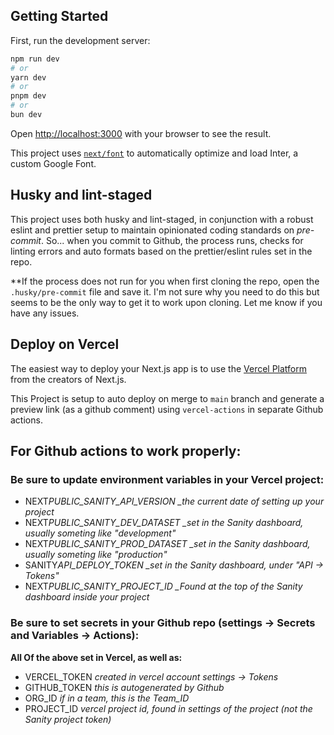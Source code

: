 ## Getting Started

First, run the development server:

```bash
npm run dev
# or
yarn dev
# or
pnpm dev
# or
bun dev
```

Open [http://localhost:3000](http://localhost:3000) with your browser to see the result.

This project uses [`next/font`](https://nextjs.org/docs/basic-features/font-optimization) to automatically optimize and load Inter, a custom Google Font.

## Husky and lint-staged

This project uses both husky and lint-staged, in conjunction with a robust eslint and prettier setup to maintain opinionated coding standards on _pre-commit_. So... when you commit to Github, the process runs, checks for linting errors and auto formats based on the prettier/eslint rules set in the repo.

\*\*If the process does not run for you when first cloning the repo, open the `.husky/pre-commit` file and save it. I'm not sure why you need to do this but seems to be the only way to get it to work upon cloning. Let me know if you have any issues.

## Deploy on Vercel

The easiest way to deploy your Next.js app is to use the [Vercel Platform](https://vercel.com/new?utm_medium=default-template&filter=next.js&utm_source=create-next-app&utm_campaign=create-next-app-readme) from the creators of Next.js.

This Project is setup to auto deploy on merge to `main` branch and generate a preview link (as a github comment) using `vercel-actions` in separate Github actions.

## For Github actions to work properly:

### Be sure to update environment variables in your Vercel project:

- NEXT*PUBLIC_SANITY_API_VERSION \_the current date of setting up your project*
- NEXT*PUBLIC_SANITY_DEV_DATASET \_set in the Sanity dashboard, usually someting like "development"*
- NEXT*PUBLIC_SANITY_PROD_DATASET \_set in the Sanity dashboard, usually someting like "production"*
- SANITY*API_DEPLOY_TOKEN \_set in the Sanity dashboard, under "API -> Tokens"*
- NEXT*PUBLIC_SANITY_PROJECT_ID \_Found at the top of the Sanity dashboard inside your project*

### Be sure to set secrets in your Github repo (settings -> Secrets and Variables -> Actions):

**All Of the above set in Vercel, as well as:**

- VERCEL_TOKEN _created in vercel account settings -> Tokens_
- GITHUB_TOKEN _this is autogenerated by Github_
- ORG_ID _if in a team, this is the Team_ID_
- PROJECT_ID _vercel project id, found in settings of the project (not the Sanity project token)_
